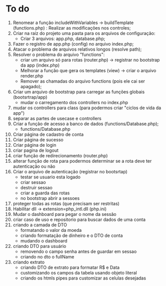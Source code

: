 # To do
1. Renomear a função includeWithVariables -> buildTemplate (functions.php) : Realizar as modificações nos controles;
2. Criar na raíz do projeto uma pasta para os arquivos de configuração:
    * Criar 3 arquivos: app.php, database.php;
3. Fazer o registro de app.php (config) no arquivo index.php;
3. Atacar o problema de arquivos relativos longos (resolve path);
4. Resolver o problema do arquivo "functions":
    * criar um arquivo só para rotas (router.php) -> registrar no bootstrap da app (index.php)
    * Melhorar a função que gera os templates (view) -> criar o arquivo render.php
    * Remover as chamadas do arquivo functions (pois ele cai ser apagado);
4. Criar um arquivo de bootstrap para carregar as funções globais (bootsrtrap/app)
    * mudar o carregamento dos controllers no index.php
4. mudar os controllers para class (para podermos criar "ciclos de vida da app")
4. separar as partes de usecase e controllers
4. Criar a função de acesso a banco de dados (functions/Database.php);
    * functions/Database.php
5. Criar página de cadastro de conta
5. Criar página de sucesso
5. Criar página de login
5. criar pagina de logout
5. criar função de redirecionamento (router.php)
5. alterar função de rota para podermos determinar se a rota deve ter autenticação ou não
6. Criar o arquivo de autenticação (registrar no bootsrtap)
    * testar se usuario esta logado
    *  criar sessao
    * destruir sessao
    * criar a guarda das rotas
    * no bootstrap abrir a sessoes
7. proteger todas as rotas (que precisam ser restritas)
7. Habilitar dll -> extension=php_intl.dll (php.ini)
8. Mudar o dashboard para pegar o nome da sessão
8. criar caso de uso e repositorio para buscar dados de uma conta
9. criando a camada de DTO
    * formatando o valor da moeda
    * criando formatação de dinheiro e o DTO de conta
    * mudando o dashboard
10. criando DTO para usuário
    * removendo o campo senha antes de guardar em sessao
    * criando no dto o fullName
11. criando extrato
    * criando DTO de extrato para formatar R$ e Data
    * customizando os campos da tabela usando objeto literal
    * criando os htmls pipes para customizar as celulas desejadas



